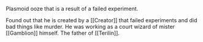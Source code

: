 Plasmoid ooze that is a result of a failed experiment.

Found out that he is created by a [[Creator]] that failed experiments and did bad things like murder. He was working as a court wizard of mister [[Gamblion]] himself. The father of [[Terilin]].